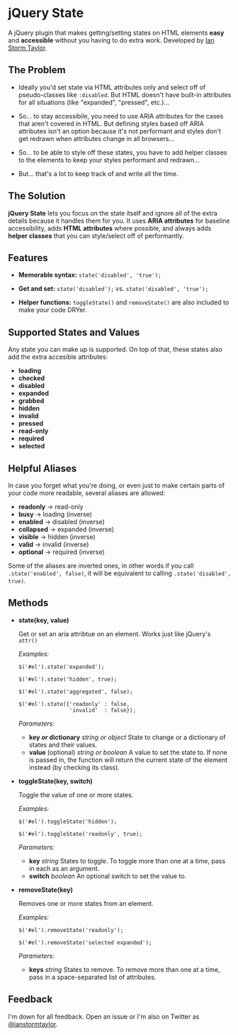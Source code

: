 # jQuery State

A jQuery plugin that makes getting/setting states on HTML elements **easy** and **accessible** without you having to do extra work. Developed by [Ian Storm Taylor](http://twitter.com/ianstormtaylor).


## The Problem

* Ideally you'd set state via HTML attributes only and select off of pseudo-classes like `:disabled`. But HTML doesn't have built-in attributes for all situations (like "expanded", "pressed", etc.)…

* So… to stay accessibile, you need to use ARIA attributes for the cases that aren't covered in HTML. But defining styles based off ARIA attributes isn't an option because it's not performant and styles don't get redrawn when attributes change in all browsers…

* So… to be able to style off these states, you have to add helper classes to the elements to keep your styles performant and redrawn…

* But… that's a lot to keep track of and write all the time.


## The Solution

**jQuery State** lets you focus on the state itself and ignore all of the extra details because it handles them for you. It uses **ARIA attributes** for baseline accessibility, adds **HTML attributes** where possible, and always adds **helper classes** that you can style/select off of performantly.


## Features

* **Memorable syntax:** `state('disabled', 'true');`

* **Get and set:** `state('disabled');` vs. `state('disabled', 'true');`

* **Helper functions:** `toggleState()` and `removeState()` are also included to make your code DRYer.


## Supported States and Values

Any state you can make up is supported. On top of that, these states also add the extra accesible attributes:

* **loading**
* **checked**
* **disabled**
* **expanded**
* **grabbed**
* **hidden**
* **invalid**
* **pressed**
* **read-only**
* **required**
* **selected**


## Helpful Aliases

In case you forget what you're doing, or even just to make certain parts of your code more readable, several aliases are allowed:

* **readonly** -> read-only
* **busy** -> loading (inverse)
* **enabled** -> disabled (inverse)
* **collapsed** -> expanded (inverse)
* **visible** -> hidden (inverse)
* **valid** -> invalid (inverse)
* **optional** -> required (inverse)

Some of the aliases are inverted ones, in other words if you call `.state('enabled', false)`, it will be equivalent to calling `.state('disabled', true)`.


## Methods

*   **state(key, value)**

    Get or set an aria attribtue on an element. Works just like jQuery's `attr()`

    _Examples:_

        $('#el').state('expanded');

        $('#el').state('hidden', true);

        $('#el').state('aggregated', false);

        $('#el').state({'readonly' : false,
                        'invalid'  : false});

    _Parameters:_

    *   **key *or* dictionary** _string or object_ State to change or a dictionary of states and their values.
    *   **value** (optional) _string or boolean_ A value to set the state to. If none is passed in, the function will return the current state of the element instead (by checking its class).


*   **toggleState(key, switch)**

    Toggle the value of one or more states.

    _Examples:_

        $('#el').toggleState('hidden');

        $('#el').toggleState('readonly', true);

    _Parameters:_

    *   **key** _string_ States to toggle. To toggle more than one at a time, pass in each as an argument.
    *   **switch** _boolean_ An optional switch to set the value to.

*   **removeState(key)**

    Removes one or more states from an element.

    _Examples:_

        $('#el').removeState('readonly');

        $('#el').removeState('selected expanded');

    _Parameters:_

    *   **keys** _string_ States to remove. To remove more than one at a time, pass in a space-separated list of attributes.


## Feedback

I'm down for all feedback. Open an issue or I'm also on Twitter as [@ianstormtaylor](http://twitter.com/ianstormtaylor).
